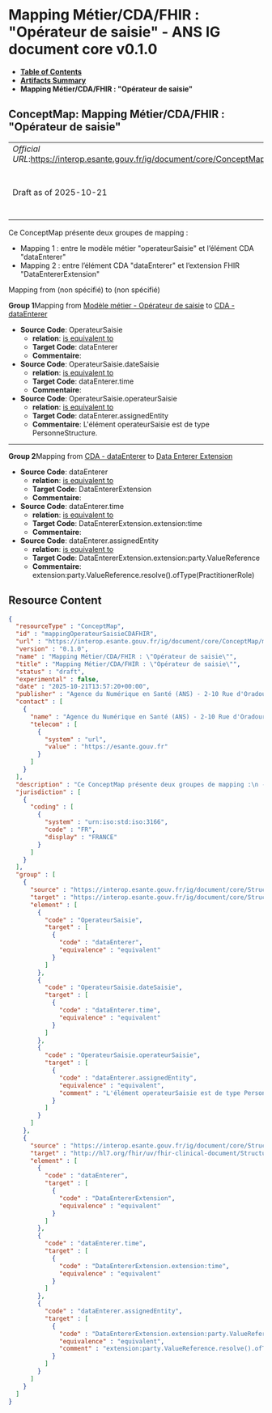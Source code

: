 # Mapping Métier/CDA/FHIR : "Opérateur de saisie" - ANS IG document core v0.1.0

* [**Table of Contents**](toc.md)
* [**Artifacts Summary**](artifacts.md)
* **Mapping Métier/CDA/FHIR : "Opérateur de saisie"**

## ConceptMap: Mapping Métier/CDA/FHIR : "Opérateur de saisie" 

| | |
| :--- | :--- |
| *Official URL*:https://interop.esante.gouv.fr/ig/document/core/ConceptMap/mappingOperateurSaisieCDAFHIR | *Version*:0.1.0 |
| Draft as of 2025-10-21 | *Computable Name*:Mapping Métier/CDA/FHIR : "Opérateur de saisie" |

 
Ce ConceptMap présente deux groupes de mapping : 
* Mapping 1 : entre le modèle métier "operateurSaisie" et l’élément CDA "dataEnterer"
* Mapping 2 : entre l’élément CDA "dataEnterer" et l’extension FHIR "DataEntererExtension"
 

Mapping from (non spécifié) to (non spécifié)

**Group 1**Mapping from [Modèle métier - Opérateur de saisie](StructureDefinition-OperateurSaisie.md) to [CDA - dataEnterer](StructureDefinition-fr-core-data-enterer.md)

* **Source Code**: OperateurSaisie
  * **relation**: [is equivalent to](http://hl7.org/fhir/R5/codesystem-concept-map-relationship.html#equivalent)
  * **Target Code**: dataEnterer
  * **Commentaire**: 
* **Source Code**: OperateurSaisie.dateSaisie
  * **relation**: [is equivalent to](http://hl7.org/fhir/R5/codesystem-concept-map-relationship.html#equivalent)
  * **Target Code**: dataEnterer.time
  * **Commentaire**: 
* **Source Code**: OperateurSaisie.operateurSaisie
  * **relation**: [is equivalent to](http://hl7.org/fhir/R5/codesystem-concept-map-relationship.html#equivalent)
  * **Target Code**: dataEnterer.assignedEntity
  * **Commentaire**: L'élément operateurSaisie est de type PersonneStructure.

-------

**Group 2**Mapping from [CDA - dataEnterer](StructureDefinition-fr-core-data-enterer.md) to [Data Enterer Extension](http://hl7.org/fhir/uv/fhir-clinical-document/2024Sep/StructureDefinition-data-enterer-extension.html)

* **Source Code**: dataEnterer
  * **relation**: [is equivalent to](http://hl7.org/fhir/R5/codesystem-concept-map-relationship.html#equivalent)
  * **Target Code**: DataEntererExtension
  * **Commentaire**: 
* **Source Code**: dataEnterer.time
  * **relation**: [is equivalent to](http://hl7.org/fhir/R5/codesystem-concept-map-relationship.html#equivalent)
  * **Target Code**: DataEntererExtension.extension:time
  * **Commentaire**: 
* **Source Code**: dataEnterer.assignedEntity
  * **relation**: [is equivalent to](http://hl7.org/fhir/R5/codesystem-concept-map-relationship.html#equivalent)
  * **Target Code**: DataEntererExtension.extension:party.ValueReference
  * **Commentaire**: extension:party.ValueReference.resolve().ofType(PractitionerRole)



## Resource Content

```json
{
  "resourceType" : "ConceptMap",
  "id" : "mappingOperateurSaisieCDAFHIR",
  "url" : "https://interop.esante.gouv.fr/ig/document/core/ConceptMap/mappingOperateurSaisieCDAFHIR",
  "version" : "0.1.0",
  "name" : "Mapping Métier/CDA/FHIR : \"Opérateur de saisie\"",
  "title" : "Mapping Métier/CDA/FHIR : \"Opérateur de saisie\"",
  "status" : "draft",
  "experimental" : false,
  "date" : "2025-10-21T13:57:20+00:00",
  "publisher" : "Agence du Numérique en Santé (ANS) - 2-10 Rue d'Oradour-sur-Glane, 75015 Paris",
  "contact" : [
    {
      "name" : "Agence du Numérique en Santé (ANS) - 2-10 Rue d'Oradour-sur-Glane, 75015 Paris",
      "telecom" : [
        {
          "system" : "url",
          "value" : "https://esante.gouv.fr"
        }
      ]
    }
  ],
  "description" : "Ce ConceptMap présente deux groupes de mapping :\n - Mapping 1 : entre le modèle métier \\\"operateurSaisie\\\" et l'élément CDA \\\"dataEnterer\\\"\n - Mapping 2 : entre l'élément CDA \\\"dataEnterer\\\" et l'extension FHIR \\\"DataEntererExtension\\\" ",
  "jurisdiction" : [
    {
      "coding" : [
        {
          "system" : "urn:iso:std:iso:3166",
          "code" : "FR",
          "display" : "FRANCE"
        }
      ]
    }
  ],
  "group" : [
    {
      "source" : "https://interop.esante.gouv.fr/ig/document/core/StructureDefinition/OperateurSaisie",
      "target" : "https://interop.esante.gouv.fr/ig/document/core/StructureDefinition/fr-core-data-enterer",
      "element" : [
        {
          "code" : "OperateurSaisie",
          "target" : [
            {
              "code" : "dataEnterer",
              "equivalence" : "equivalent"
            }
          ]
        },
        {
          "code" : "OperateurSaisie.dateSaisie",
          "target" : [
            {
              "code" : "dataEnterer.time",
              "equivalence" : "equivalent"
            }
          ]
        },
        {
          "code" : "OperateurSaisie.operateurSaisie",
          "target" : [
            {
              "code" : "dataEnterer.assignedEntity",
              "equivalence" : "equivalent",
              "comment" : "L'élément operateurSaisie est de type PersonneStructure."
            }
          ]
        }
      ]
    },
    {
      "source" : "https://interop.esante.gouv.fr/ig/document/core/StructureDefinition/fr-core-data-enterer",
      "target" : "http://hl7.org/fhir/uv/fhir-clinical-document/StructureDefinition/data-enterer-extension",
      "element" : [
        {
          "code" : "dataEnterer",
          "target" : [
            {
              "code" : "DataEntererExtension",
              "equivalence" : "equivalent"
            }
          ]
        },
        {
          "code" : "dataEnterer.time",
          "target" : [
            {
              "code" : "DataEntererExtension.extension:time",
              "equivalence" : "equivalent"
            }
          ]
        },
        {
          "code" : "dataEnterer.assignedEntity",
          "target" : [
            {
              "code" : "DataEntererExtension.extension:party.ValueReference",
              "equivalence" : "equivalent",
              "comment" : "extension:party.ValueReference.resolve().ofType(PractitionerRole)"
            }
          ]
        }
      ]
    }
  ]
}

```
